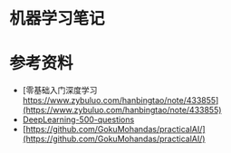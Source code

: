 # 机器学习笔记

# 参考资料
+ [零基础入门深度学习 https://www.zybuluo.com/hanbingtao/note/433855](https://www.zybuluo.com/hanbingtao/note/433855)
+ [DeepLearning-500-questions](https://github.com/scutan90/DeepLearning-500-questions)
+ [https://github.com/GokuMohandas/practicalAI/](https://github.com/GokuMohandas/practicalAI/)